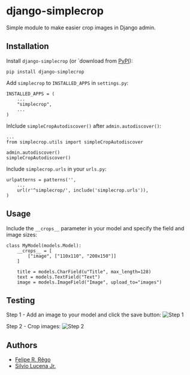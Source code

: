 
django-simplecrop
================

Simple module to make easier crop images in Django admin.


Installation
-----------------------------------
Install ``django-simplecrop`` (or `download from [PyPI](http://pypi.python.org/pypi/django-simplecrop/ "Download from PyPI")):

    pip install django-simplecrop

Add ``simplecrop`` to ``INSTALLED_APPS`` in ``settings.py``:


    INSTALLED_APPS = (
        ...
        "simplecrop",
        ...
    )
    
Inlclude ``simpleCropAutodiscover()`` after ``admin.autodiscover()``:
    
    ...
    from simplecrop.utils import simpleCropAutodiscover
    
    admin.autodiscover()
    simpleCropAutodiscover()

Include ``simplecrop.urls`` in your ``urls.py``:
    
    urlpatterns = patterns('',
        ...
        url(r'^simplecrop/', include('simplecrop.urls')),
    )
    
    
Usage
------------------


Include the ``__crops__`` parameter in your model and specify the field and image sizes:

    class MyModel(models.Model):
        __crops__ = [
            ["image", ["110x110", "200x150"]]
        ]

        title = models.CharField(u"Title", max_length=128)
        text = models.TextField("Text")
        image = models.ImageField("Image", upload_to="images")


Testing
-----------------
Step 1 - Add an image to your model and click the save button:
![Step 1](https://photos-5.dropbox.com/t/0/AAAbIUFlisdivxlOS9JDtjHu0oe_UcGpA2lWEEjWy9PZLg/12/35856195/png/2048x1536/3/1400014800/0/2/step1.png/msi85fl_eYtFqadIi39FbX_GdXJ6opfyYP3a1cYDgg0 "Step 1")

Step 2 - Crop images:
![Step 2](https://photos-1.dropbox.com/t/0/AACww3yrcYeWZLtcHiRlGaHB4vWieIuwW5i0hJ6y_CJ_8Q/12/35856195/png/2048x1536/3/1400014800/0/2/step2.png/D0k4WZUl5QSkmTspbklNr9LGpTJyV1WgjoX7EPxBInA "Step 2")


Authors
-----------------

- [Felipe R. Rêgo](https://github.com/feliperrego "GitHub - Felipe R. Rêgo")
- [Silvio Lucena Jr.](https://github.com/feliperrego "GitHub - Silvio Lucena")